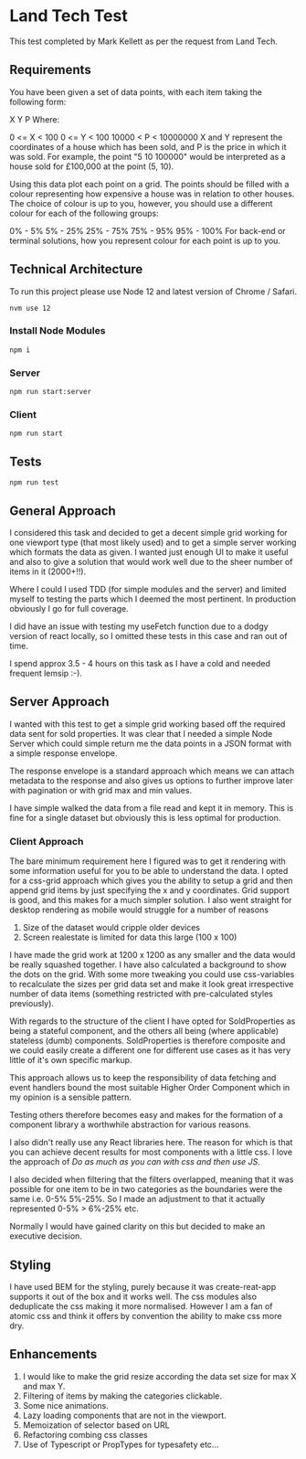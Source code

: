 # Land Tech Test

This test completed by Mark Kellett as per the request from Land Tech. 

## Requirements

You have been given a set of data points, with each item taking the following form:

X Y P
Where:

0 <= X < 100
0 <= Y < 100
10000 < P < 10000000
X and Y represent the coordinates of a house which has been sold, and P is the price in which it was sold. For example, the point "5 10 100000" would be interpreted as a house sold for £100,000 at the point (5, 10).

Using this data plot each point on a grid. The points should be filled with a colour representing how expensive a house was in relation to other houses. The choice of colour is up to you, however, you should use a different colour for each of the following groups:

0% - 5%
5% - 25%
25% - 75%
75% - 95%
95% - 100%
For back-end or terminal solutions, how you represent colour for each point is up to you.


## Technical Architecture

To run this project please use Node 12 and latest version of Chrome / Safari.

```
nvm use 12
```

### Install Node Modules

```
npm i
```

### Server

```
npm run start:server
```

### Client

```
npm run start
```

## Tests

```
npm run test
```

## General Approach

I considered this task and decided to get a decent simple grid working for one viewport type (that most likely used) and to get a simple server working which formats the data as given. I wanted just enough UI to make it useful and also to give a solution that would work well due to the sheer number of items in it (2000+!!). 

Where I could I used TDD (for simple modules and the server) and limited myself to testing the parts which I deemed the most pertinent. In production obviously I go for full coverage. 

I did have an issue with testing my useFetch function due to a dodgy version of react locally, so I omitted these tests in this case and ran out of time. 

I spend approx 3.5 - 4 hours on this task as I have a cold and needed frequent lemsip :-).

## Server Approach

I wanted with this test to get a simple grid working based off the required data sent for sold properties. It was clear that I needed a simple Node Server which could simple return me the data points in a JSON format with a simple response envelope. 

The response envelope is a standard approach which means we can attach metadata to the response and also gives us options to further improve later with pagination or with grid max and min values. 

I have simple walked the data from a file read and kept it in memory. This is fine for a single dataset but obviously this is less optimal for production.

### Client Approach

The bare minimum requirement here I figured was to get it rendering with some information useful for you to be able to understand the data. I opted for a css-grid approach which gives you the ability to setup a grid and then append grid items by just specifying the x and y coordinates. Grid support is good, and this makes for a much simpler solution. I also went straight for desktop rendering as mobile would struggle for a number of reasons

1. Size of the dataset would cripple older devices
2. Screen realestate is limited for data this large (100 x 100)

I have made the grid work at 1200 x 1200 as any smaller and the data would be really squashed together. I have also calculated a background to show the dots on the grid. With some more tweaking you could use css-variables to recalculate the sizes per grid data set and make it look great irrespective number of data items (something restricted with pre-calculated styles previously). 

With regards to the structure of the client I have opted for SoldProperties as being a stateful component, and the others all being (where applicable) stateless (dumb) components. SoldProperties is therefore composite and we could easily create a different one for different use cases as it has very little of it's own specific markup. 

This approach allows us to keep the responsibility of data fetching and event handlers bound the most suitable Higher Order Component which in my opinion is a sensible pattern.

Testing others therefore becomes easy and makes for the formation of a component library a worthwhile abstraction for various reasons.

I also didn't really use any React libraries here. The reason for which is that you can achieve decent results for most components with a little css. I love the approach of _Do as much as you can with css and then use JS_. 

I also decided when filtering that the filters overlapped, meaning that it was possible for one item to be in two categories as the boundaries were the same i.e. 0-5% 5%-25%. So I made an adjustment to that it actually represented 0-5% > 6%-25% etc. 

Normally I would have gained clarity on this but decided to make an executive decision. 

## Styling

I have used BEM for the styling, purely because it was create-reat-app supports it out of the box and it works well. The css modules also deduplicate the css making it more normalised. However I am a fan of atomic css and think it offers by convention the ability to make css more dry. 

## Enhancements

1. I would like to make the grid resize according the data set size for max X and max Y. 
2. Filtering of items by making the categories clickable. 
3. Some nice animations.
4. Lazy loading components that are not in the viewport.
5. Memoization of selector based on URL
6. Refactoring combing css classes
7. Use of Typescript or PropTypes for typesafety etc...


